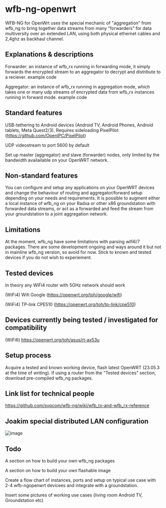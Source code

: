 # wfb-ng-openwrt

WFB-NG for OpenWrt uses the special mechanic of "aggregation" from wfb_ng to bring together data streams from many "forwarders" for data multiversity over an extended LAN, using both physical ethernet cables and 2,4ghz as backhaul channel.

## Explanations & descriptions
Forwarder: an instance of wfb_rx running in forwarding mode, it simply forwards the encrypted stream to an aggregator to decrypt and distribute to a reciever.
example code

Aggregator: an instance of wfb_rx running in aggregation mode, which takes one or many udp streams of encrypted data from wfb_rx instances running in forward mode.
example code

## Standard features
USB-tethering to Android devices (Android TV, Android Phones, Android tablets, Meta Quest2/3). Requires sideloading PixelPilot (https://github.com/OpenIPC/PixelPilot)

UDP videostream to port 5600 by default

Set up master (aggregator) and slave (forwarder) nodes, only limited by the bandwidth availailable on your OpenWRT network.

## Non-standard features
You can configure and setup any applications on your OpenWRT devices and change the behaviour of routing and aggregator/forward setup depending on your needs and requirements.
It is possible to augment either a local instance of wfb_ng on your Radxa or other x86 groundstation with forwarded data streams, or act as a forwarded and feed the stream from your groundstation to a joint aggregation network.

## Limitations
At the moment, wfb_ng have some limitations with parsing wifi6/7 packages. There are some development ongoing and ways around it but not in mainline wfb_ng version, so avoid for now. Stick to known and tested devices if you do not wish to experiement.

## Tested devices
In theory any WiFi4 router with 5GHz network should work 

(WiFi4) Wifi Google (https://openwrt.org/toh/google/wifi)

(WiFi4) TP-link CPE510  (https://openwrt.org/toh/tp-link/cpe510)

## Devices currently being tested / investigated for compatibility
(WiFi6) https://openwrt.org/toh/asus/rt-ax53u

## Setup process
Acquire a tested and known working device, flash latest OpenWRT (23.05.3 at the time of writing). If using a router from the "Tested devices" section, download pre-compiled wfb_ng packages.

## Link list for technical people
https://github.com/svpcom/wfb-ng/wiki/wfb_tx-and-wfb_rx-reference

## Joakim special distributed LAN configuration
![image](https://github.com/user-attachments/assets/f8e70d06-f2d6-40ee-82a8-cd3969b59b5f)


## Todo
A section on how to build your own wfb_ng packages

A section on how to build your own flashable image

Create a flow chart of instances, ports and setup on typical use case with 2-4 wfb-ngopenwrt devicees and integrate with a groundstation.

Insert some pictures of working use cases (living room Android TV, Groundstation etc)
